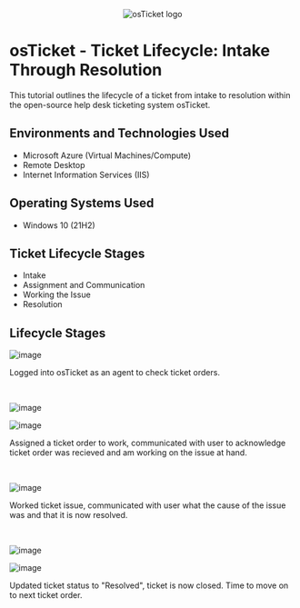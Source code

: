 <p align="center">
<img src="https://i.imgur.com/Clzj7Xs.png" alt="osTicket logo"/>
</p>

<h1>osTicket - Ticket Lifecycle: Intake Through Resolution</h1>
This tutorial outlines the lifecycle of a ticket from intake to resolution within the open-source help desk ticketing system osTicket.<br />


<h2>Environments and Technologies Used</h2>

- Microsoft Azure (Virtual Machines/Compute)
- Remote Desktop
- Internet Information Services (IIS)

<h2>Operating Systems Used </h2>

- Windows 10</b> (21H2)

<h2>Ticket Lifecycle Stages</h2>

- Intake
- Assignment and Communication
- Working the Issue
- Resolution

<h2>Lifecycle Stages</h2>

![image](https://github.com/cedhorton/ticket-lifecycle/assets/173581553/82bb8024-edb9-4b9f-a13a-d77345b3078c)

<p>
Logged into osTicket as an agent to check ticket orders.
</p>
<br />

![image](https://github.com/cedhorton/ticket-lifecycle/assets/173581553/8f51c3c9-6e81-43b0-b393-476304044564)

![image](https://github.com/cedhorton/ticket-lifecycle/assets/173581553/b7c31893-1dd6-4460-bf1c-477e357831d4)

<p>
Assigned a ticket order to work, communicated with user to acknowledge ticket order was recieved and am working on the issue at hand.
</p>
<br />

![image](https://github.com/cedhorton/ticket-lifecycle/assets/173581553/a880c7d9-f4d1-4fe8-98c9-22450e2d961f)

<p>
Worked ticket issue, communicated with user what the cause of the issue was and that it is now resolved.
</p>
<br />

![image](https://github.com/cedhorton/ticket-lifecycle/assets/173581553/0f101178-4477-4369-842c-2b316c563cbf)

![image](https://github.com/cedhorton/ticket-lifecycle/assets/173581553/6a6e2f3c-5e7a-4350-9551-575316c6b4a1)


<p>
Updated ticket status to "Resolved", ticket is now closed. Time to move on to next ticket order.
</p>
<br />

